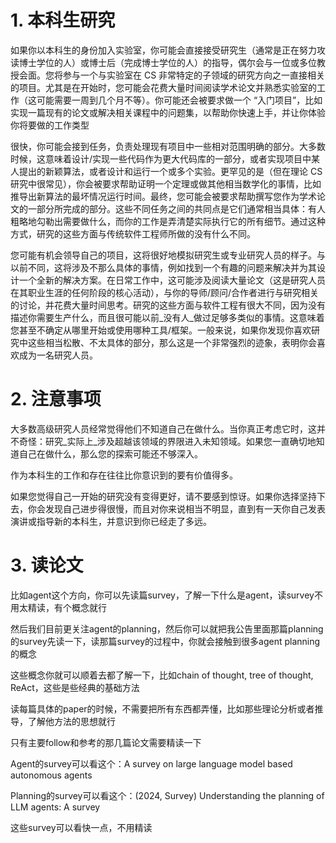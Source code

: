 # 1. 本科生研究

如果你以本科生的身份加入实验室，你可能会直接接受研究生（通常是正在努力攻读博士学位的人）或博士后（完成博士学位的人）的指导，偶尔会与一位或多位教授会面。您将参与一个与实验室在 CS 非常特定的子领域的研究方向之一直接相关的项目。尤其是在开始时，您可能会花费大量时间阅读学术论文并熟悉实验室的工作（这可能需要一周到几个月不等）。你可能还会被要求做一个 “入门项目”，比如实现一篇现有的论文或解决相关课程中的问题集，以帮助你快速上手，并让你体验你将要做的工作类型

很快，你可能会接到任务，负责处理现有项目中一些相对范围明确的部分。大多数时候，这意味着设计/实现一些代码作为更大代码库的一部分，或者实现项目中某人提出的新颖算法，或者设计和运行一个或多个实验。更罕见的是（但在理论 CS 研究中很常见），你会被要求帮助证明一个定理或做其他相当数学化的事情，比如推导出新算法的最坏情况运行时间。最终，您可能会被要求帮助撰写您作为学术论文的一部分所完成的部分。这些不同任务之间的共同点是它们通常相当具体：有人粗略地勾勒出需要做什么，而你的工作是弄清楚实际执行它的所有细节。通过这种方式，研究的这些方面与传统软件工程师所做的没有什么不同。

您可能有机会领导自己的项目，这将很好地模拟研究生或专业研究人员的样子。与以前不同，这将涉及不那么具体的事情，例如找到一个有趣的问题来解决并为其设计一个全新的解决方案。在日常工作中，这可能涉及阅读大量论文（这是研究人员在其职业生涯的任何阶段的核心活动），与你的导师/顾问/合作者进行与研究相关的讨论，并花费大量时间思考。研究的这些方面与软件工程有很大不同，因为没有描述你需要生产什么，而且很可能以前_没有人_做过足够多类似的事情。这意味着您甚至不确定从哪里开始或使用哪种工具/框架。一般来说，如果你发现你喜欢研究中这些相当松散、不太具体的部分，那么这是一个非常强烈的迹象，表明你会喜欢成为一名研究人员。

# 2. 注意事项

大多数高级研究人员经常觉得他们不知道自己在做什么。当你真正考虑它时，这并不奇怪：研究_实际上_涉及超越该领域的界限进入未知领域。如果您一直确切地知道自己在做什么，那么您的探索可能还不够深入。

作为本科生的工作和存在往往比你意识到的要有价值得多。

如果您觉得自己一开始的研究没有变得更好，请不要感到惊讶。如果你选择坚持下去，你会发现自己进步得很慢，而且对你来说相当不明显，直到有一天你自己发表演讲或指导新的本科生，并意识到你已经走了多远。

# 3. 读论文

比如agent这个方向，你可以先读篇survey，了解一下什么是agent，读survey不用太精读，有个概念就行

然后我们目前更关注agent的planning，然后你可以就把我公告里面那篇planning的survey先读一下，读那篇survey的过程中，你就会接触到很多agent planning的概念

这些概念你就可以顺着去都了解一下，比如chain of thought, tree of thought, ReAct，这些是些经典的基础方法

读每篇具体的paper的时候，不需要把所有东西都弄懂，比如那些理论分析或者推导，了解他方法的思想就行

只有主要follow和参考的那几篇论文需要精读一下

Agent的survey可以看这个：A survey on large language model based autonomous agents

Planning的survey可以看这个：(2024, Survey) Understanding the planning of LLM agents: A survey

这些survey可以看快一点，不用精读
